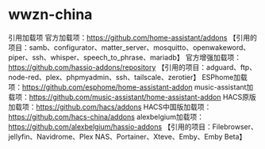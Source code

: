# wwzn-china
引用加载项
官方加载项：https://github.com/home-assistant/addons
【引用的项目：samb、configurator、matter_server、mosquitto、openwakeword、piper、ssh、whisper、speech_to_phrase、mariadb】
官方增强加载项：https://github.com/hassio-addons/repository
【引用的项目：adguard、ftp、node-red、plex、phpmyadmin、ssh、tailscale、zerotier】
ESPhome加载项：https://github.com/esphome/home-assistant-addon
music-assistant加载项：https://github.com/music-assistant/home-assistant-addon
HACS原版加载项：https://github.com/hacs/addons
HACS中国版加载项：https://github.com/hacs-china/addons
alexbelgium加载项：https://github.com/alexbelgium/hassio-addons
【引用的项目：Filebrowser、jellyfin、Navidrome、Plex NAS、Portainer、Xteve、Emby、Emby Beta】